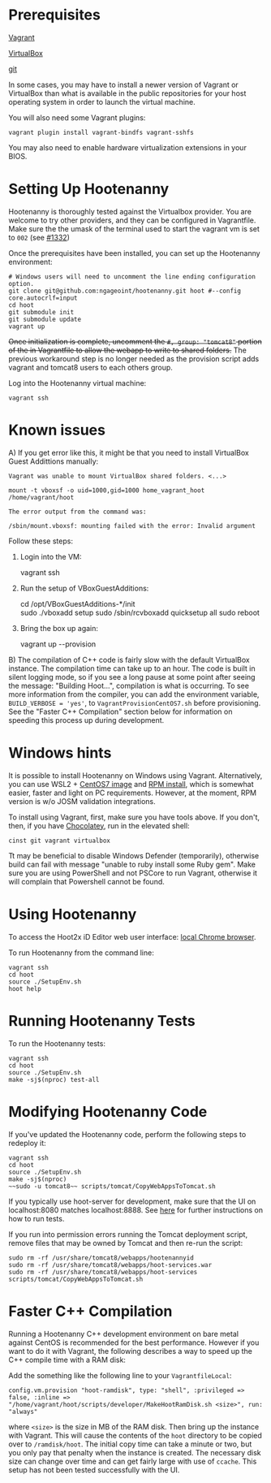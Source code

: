 # Prerequisites

[Vagrant](https://www.vagrantup.com/downloads.html)

[VirtualBox](https://www.virtualbox.org/wiki/Downloads)

[git](https://git-scm.com/)

In some cases, you may have to install a newer version of Vagrant or VirtualBox than what is available in the public repositories for your host operating system in order to launch the virtual machine.

You will also need some Vagrant plugins:

    vagrant plugin install vagrant-bindfs vagrant-sshfs

You may also need to enable hardware virtualization extensions in your BIOS.

# Setting Up Hootenanny

Hootenanny is thoroughly tested against the Virtualbox provider.  You are welcome to try other providers, and they can be configured in Vagrantfile.  Make sure the the umask of the terminal used to start the vagrant vm is set to `002` (see [#1332](https://github.com/ngageoint/hootenanny/issues/1382))

Once the prerequisites have been installed, you can set up the Hootenanny environment:

    # Windows users will need to uncomment the line ending configuration option.
    git clone git@github.com:ngageoint/hootenanny.git hoot #--config core.autocrlf=input
    cd hoot
    git submodule init
    git submodule update
    vagrant up

~~Once initialization is complete, uncomment the `#, group: "tomcat8"` portion of the in Vagrantfile to allow the webapp to write to shared folders.~~  The previous workaround step is no longer needed as the provision script adds vagrant and tomcat8 users to each others group.

Log into the Hootenanny virtual machine:

    vagrant ssh
    
# Known issues

A) If you get error like this, it might be that you need to install VirtualBox Guest Addittions manually:

```
Vagrant was unable to mount VirtualBox shared folders. <...>

mount -t vboxsf -o uid=1000,gid=1000 home_vagrant_hoot /home/vagrant/hoot

The error output from the command was:

/sbin/mount.vboxsf: mounting failed with the error: Invalid argument

```
Follow these steps:
1. Login into the VM:
     
    vagrant ssh
    
2. Run the setup of VBoxGuestAdditions:

    cd /opt/VBoxGuestAdditions-*/init  
    sudo ./vboxadd setup
    sudo /sbin/rcvboxadd quicksetup all
    sudo reboot
    
3. Bring the box up again:
    
    vagrant up --provision

B) The compilation of C++ code is fairly slow with the default VirtualBox instance. The compilation time can take up to an hour. The code is built in silent logging mode, so if you see a long pause at some point after seeing the message: "Building Hoot...", compilation is what is occurring. To see more information from the compiler, you can add the environment variable, `BUILD_VERBOSE = 'yes'`, to `VagrantProvisionCentOS7.sh` before provisioning. See the "Faster C++ Compilation" section below for information on speeding this process up during development.

# Windows hints

It is possible to install Hootenanny on Windows using Vagrant. Alternatively, you can use WSL2 + [CentOS7 image](https://github.com/mishamosher/CentOS-WSL) and [RPM install](https://github.com/ngageoint/hootenanny-rpms/blob/master/docs/install.md), which is somewhat easier, faster and light on PC requirements. However, at the moment, RPM version is w/o JOSM validation integrations.

To install using Vagrant, first, make sure you have tools above. If you don't, then, if you have [Chocolatey](https://chocolatey.org/install), run in the elevated shell:

    cinst git vagrant virtualbox 
    
Tt may be beneficial to disable Windows Defender (temporarily), otherwise build can fail with message "unable to ruby install some Ruby gem".
Make sure you are using PowerShell and not PSCore to run Vagrant, otherwise it will complain that Powershell cannot be found.
   
# Using Hootenanny

To access the Hoot2x iD Editor web user interface: [local Chrome browser](http://localhost:8888/hootenanny-id/).

To run Hootenanny from the command line:

    vagrant ssh
    cd hoot
    source ./SetupEnv.sh
    hoot help

# Running Hootenanny Tests

To run the Hootenanny tests:

    vagrant ssh
    cd hoot
    source ./SetupEnv.sh
    make -sj$(nproc) test-all

# Modifying Hootenanny Code

If you've updated the Hootenanny code, perform the following steps to redeploy it:

    vagrant ssh
    cd hoot
    source ./SetupEnv.sh
    make -sj$(nproc)
    ~~sudo -u tomcat8~~ scripts/tomcat/CopyWebAppsToTomcat.sh

If you typically use hoot-server for development, make sure that the UI on localhost:8080 matches localhost:8888. See [here](https://github.com/ngageoint/hootenanny/blob/develop/test-files/ui/README.md) for further instructions on how to run tests.

If you run into permission errors running the Tomcat deployment script, remove files that may be owned by Tomcat and then re-run the script:

    sudo rm -rf /usr/share/tomcat8/webapps/hootenannyid
    sudo rm -rf /usr/share/tomcat8/webapps/hoot-services.war
    sudo rm -rf /usr/share/tomcat8/webapps/hoot-services
    scripts/tomcat/CopyWebAppsToTomcat.sh

# Faster C++ Compilation

Running a Hootenanny C++ development environment on bare metal against CentOS is recommended for the best performance. However if you want to do it with Vagrant, the following describes a way to speed up the C++ compile time with a RAM disk:

Add the something like the following line to your `VagrantfileLocal`:

`config.vm.provision "hoot-ramdisk", type: "shell", :privileged => false, :inline => "/home/vagrant/hoot/scripts/developer/MakeHootRamDisk.sh <size>", run: "always"`

where `<size>` is the size in MB of the RAM disk. Then bring up the instance with Vagrant. This will cause the contents of the `hoot` directory to be copied over to `/ramdisk/hoot`. The initial copy time can take a minute or two, but you only pay that penalty when the instance is created. The necessary disk size can change over time and can get fairly large with use of `ccache`. This setup has not been tested successfully with the UI.
